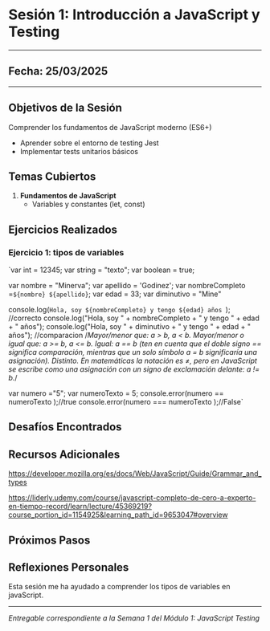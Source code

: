 # Sesión 1: Introducción a JavaScript y Testing

---

## Fecha: 25/03/2025

---

## Objetivos de la Sesión

   Comprender los fundamentos de JavaScript moderno (ES6+)

* Aprender sobre el entorno de testing Jest
* Implementar tests unitarios básicos

## Temas Cubiertos

1. **Fundamentos de JavaScript**
   * Variables y constantes (let, const)

## Ejercicios Realizados

### Ejercicio 1: tipos de variables

`var int = 12345;
var string = "texto";
var boolean = true;

var nombre = "Minerva";
var apellido = 'Godinez';
var nombreCompleto =`${nombre} ${apellido}`;
var edad = 33;
var diminutivo = "Mine"

console.log(`Hola, soy ${nombreCompleto} y tengo ${edad} años `); //correcto
console.log("Hola, soy " + nombreCompleto + " y tengo " + edad + " años");
console.log("Hola, soy " + diminutivo + " y tengo " + edad + " años");
//comparacion
/*Mayor/menor que: a > b, a < b.
Mayor/menor o igual que: a >= b, a <= b.
Igual: a == b (ten en cuenta que el doble signo == significa comparación,
mientras que un solo símbolo a = b significaría una asignación).
Distinto. En matemáticas la notación es ≠,
pero en JavaScript se escribe como una asignación con un signo de exclamación delante: a != b.*/

var numero ="5";
var numeroTexto = 5;
console.error(numero == numeroTexto );//true
console.error(numero === numeroTexto );//False`

## Desafíos Encontrados


## Recursos Adicionales

https://developer.mozilla.org/es/docs/Web/JavaScript/Guide/Grammar_and_types

https://liderly.udemy.com/course/javascript-completo-de-cero-a-experto-en-tiempo-record/learn/lecture/45369219?course_portion_id=1154925&learning_path_id=9653047#overview


## Próximos Pasos


## Reflexiones Personales

Esta sesión me ha ayudado a comprender los tipos de variables en javaScript.

---

*Entregable correspondiente a la Semana 1 del Módulo 1: JavaScript Testing*

